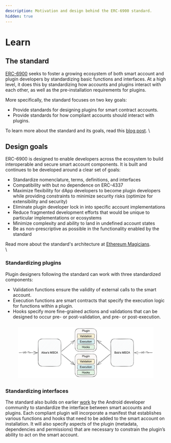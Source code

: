 ```yaml
---
description: Motivation and design behind the ERC-6900 standard.
hidden: true
---
```


# Learn

## The standard

[ERC-6900](https://eips.ethereum.org/EIPS/eip-6900) seeks to foster a growing ecosystem of both smart account and plugin developers by standardizing basic functions and interfaces. At a high level, it does this by standardizing how accounts and plugins interact with each other, as well as the pre-installation requirements for plugins.&#x20;

More specifically, the standard focuses on two key goals:&#x20;

* Provide standards for designing plugins for smart contract accounts.
* Provide standards for how compliant accounts should interact with plugins.

To learn more about the standard and its goals, read this [blog post](https://alchemy.com/blog/account-abstraction-erc-6900). \


## Design goals

ERC-6900 is designed to enable developers across the ecosystem to build interoperable and secure smart account components. It is built and continues to be developed around a clear set of goals:&#x20;

* Standardize nomenclature, terms, definitions, and interfaces
* Compatibility with but no dependence on ERC-4337
* Maximize flexibility for dApp developers to become plugin developers while providing constraints to minimize security risks (optimize for extensibility and security)
* Eliminate plugin developer lock in into specific account implementations
* Reduce fragmented development efforts that would be unique to particular implementations or ecosystems
* Minimize complexity and ability to land in undefined account states
* Be as non-prescriptive as possible in the functionality enabled by the standard

Read more about  the  standard's architecture at [Ethereum Magicians](https://eips.ethereum.org/EIPS/eip-6900).\
\


### Standardizing plugins

Plugin designers following the standard can work with three standardized components:

* Validation functions ensure the validity of external calls to the smart account.
* Execution functions are smart contracts that specify the execution logic for functions within a plugin.
* Hooks specify more fine-grained actions and validations that can be designed to occur pre- or post-validation, and pre- or post-execution.

<figure><img src="../.gitbook/assets/image.png" alt=""><figcaption></figcaption></figure>

### Standardizing interfaces

The standard also builds on earlier [work](https://developer.android.com/guide/topics/permissions/overview) by the Android developer community to standardize the interface between smart accounts and plugins. Each compliant plugin will incorporate a manifest that establishes various functions and hooks that need to be added to the smart account on installation. It will also specify aspects of the plugin (metadata, dependencies and permissions) that are necessary to constrain the plugin’s ability to act on the smart account.
